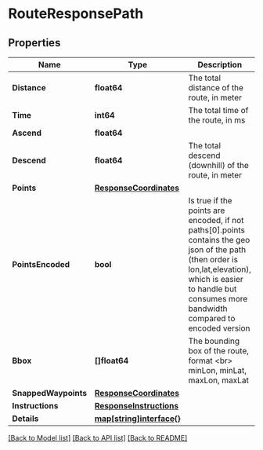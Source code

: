 # RouteResponsePath

## Properties
Name | Type | Description | Notes
------------ | ------------- | ------------- | -------------
**Distance** | **float64** | The total distance of the route, in meter | [optional] 
**Time** | **int64** | The total time of the route, in ms | [optional] 
**Ascend** | **float64** |  | [optional] 
**Descend** | **float64** | The total descend (downhill) of the route, in meter | [optional] 
**Points** | [**ResponseCoordinates**](ResponseCoordinates.md) |  | [optional] 
**PointsEncoded** | **bool** | Is true if the points are encoded, if not paths[0].points contains the geo json of the path (then order is lon,lat,elevation), which is easier to handle but consumes more bandwidth compared to encoded version | [optional] 
**Bbox** | **[]float64** | The bounding box of the route, format &lt;br&gt; minLon, minLat, maxLon, maxLat | [optional] 
**SnappedWaypoints** | [**ResponseCoordinates**](ResponseCoordinates.md) |  | [optional] 
**Instructions** | [**ResponseInstructions**](ResponseInstructions.md) |  | [optional] 
**Details** | [**map[string]interface{}**](map[string]interface{}.md) |  | [optional] 

[[Back to Model list]](../README.md#documentation-for-models) [[Back to API list]](../README.md#documentation-for-api-endpoints) [[Back to README]](../README.md)


